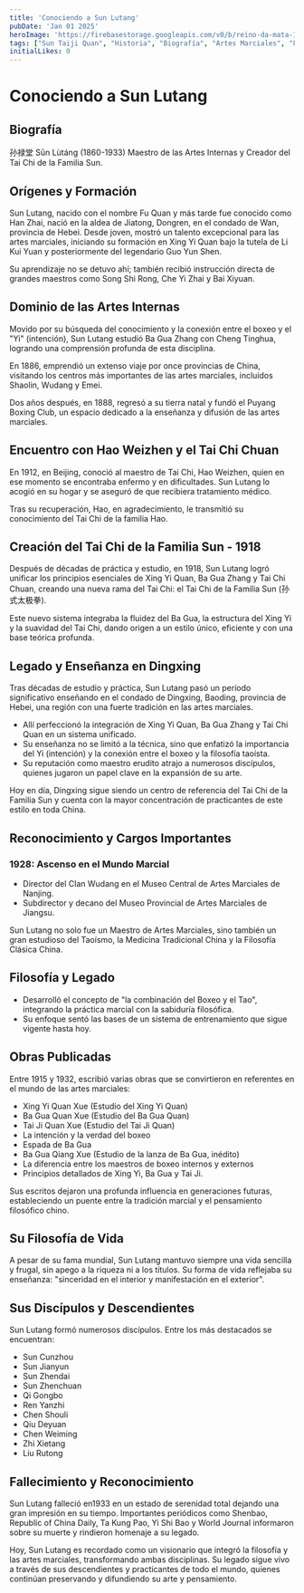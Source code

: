 ```yaml
---
title: 'Conociendo a Sun Lutang'
pubDate: 'Jan 01 2025'
heroImage: 'https://firebasestorage.googleapis.com/v0/b/reino-da-mata-160a9.appspot.com/o/tai-chi-blog%2Fsun_lutang%20(1).webp?alt=media&token=6b17e745-1b24-4500-9e6c-10a87a26d50b'
tags: ["Sun Taiji Quan", "Historia", "Biografía", "Artes Marciales", "Filosofía"]
initialLikes: 0
---
```


# Conociendo a Sun Lutang

## Biografía
孙禄堂 Sūn Lùtáng (1860-1933)
Maestro de las Artes Internas y Creador del Tai Chi de la Familia Sun.

## Orígenes y Formación

Sun Lutang, nacido con el nombre Fu Quan y más tarde fue conocido como Han Zhai, nació en la aldea de Jiatong, Dongren, en el condado de Wan, provincia de Hebei. 
Desde joven, mostró un talento excepcional para las artes marciales, iniciando su formación en Xing Yi Quan bajo la tutela de Li Kui Yuan y posteriormente del legendario Guo Yun Shen.

Su aprendizaje no se detuvo ahí; también recibió instrucción directa de grandes maestros como Song Shi Rong, Che Yi Zhai y Bai Xiyuan.

## Dominio de las Artes Internas

Movido por su búsqueda del conocimiento y la conexión entre el boxeo y el "Yi" (intención), Sun Lutang estudió Ba Gua Zhang con Cheng Tinghua, logrando una comprensión profunda de esta disciplina.

En 1886, emprendió un extenso viaje por once provincias de China, visitando los centros más importantes de las artes marciales, incluidos Shaolin, Wudang y Emei.

Dos años después, en 1888, regresó a su tierra natal y fundó el Puyang Boxing Club, un espacio dedicado a la enseñanza y difusión de las artes marciales.

## Encuentro con Hao Weizhen y el Tai Chi Chuan

En 1912, en Beijing, conoció al maestro de Tai Chi, Hao Weizhen, quien en ese momento se encontraba enfermo y en dificultades. Sun Lutang lo acogió en su hogar y se aseguró de que recibiera tratamiento médico.

Tras su recuperación, Hao, en agradecimiento, le transmitió su conocimiento del Tai Chi de la familia Hao.

## Creación del Tai Chi de la Familia Sun - 1918

Después de décadas de práctica y estudio, en 1918, Sun Lutang logró unificar los principios esenciales de Xing Yi Quan, Ba Gua Zhang y Tai Chi Chuan, creando una nueva rama del Tai Chi: el Tai Chi de la Familia Sun 
(孙式太极拳).

Este nuevo sistema integraba la fluidez del Ba Gua, la estructura del Xing Yi y la suavidad del Tai Chi, dando origen a un estilo único, eficiente y con una base teórica profunda.

## Legado y Enseñanza en Dingxing

Tras décadas de estudio y práctica, Sun Lutang pasó un período significativo enseñando en el condado de Dingxing, Baoding, provincia de Hebei, una región con una fuerte tradición en las artes marciales.

- Allí perfeccionó la integración de Xing Yi Quan, Ba Gua Zhang y Tai Chi Quan en un sistema unificado.
- Su enseñanza no se limitó a la técnica, sino que enfatizó la importancia del Yi (intención) y la conexión entre el boxeo y la filosofía taoísta.
- Su reputación como maestro erudito atrajo a numerosos discípulos, quienes jugaron un papel clave en la expansión de su arte.

Hoy en día, Dingxing sigue siendo un centro de referencia del Tai Chi de la Familia Sun y cuenta con la mayor concentración de practicantes de este estilo en toda China.

## Reconocimiento y Cargos Importantes

### 1928: Ascenso en el Mundo Marcial
- Director del Clan Wudang en el Museo Central de Artes Marciales de Nanjing.
- Subdirector y decano del Museo Provincial de Artes Marciales de Jiangsu.

Sun Lutang no solo fue un Maestro de Artes Marciales, sino también un gran estudioso del Taoísmo, la Medicina Tradicional China y la Filosofía Clásica China.

## Filosofía y Legado

- Desarrolló el concepto de "la combinación del Boxeo y el Tao", integrando la práctica marcial con la sabiduría filosófica.
- Su enfoque sentó las bases de un sistema de entrenamiento que sigue vigente hasta hoy.

## Obras Publicadas

Entre 1915 y 1932, escribió varias obras que se convirtieron en referentes en el mundo de las artes marciales:

- Xing Yi Quan Xue (Estudio del Xing Yi Quan)
- Ba Gua Quan Xue (Estudio del Ba Gua Quan)
- Tai  Ji Quan Xue (Estudio del Tai Ji Quan)
- La intención y la verdad del boxeo
- Espada de Ba Gua
- Ba Gua Qiang Xue (Estudio de la lanza de Ba Gua, inédito)
- La diferencia entre los maestros de boxeo internos y externos
- Principios detallados de Xing Yi, Ba Gua y Tai Ji.

Sus escritos dejaron una profunda influencia en generaciones futuras, estableciendo un puente entre la tradición marcial y el pensamiento filosófico chino.

## Su Filosofía de Vida

A pesar de su fama mundial, Sun Lutang mantuvo siempre una vida sencilla y frugal, sin apego a la riqueza ni a los títulos. Su forma de vida reflejaba su enseñanza: "sinceridad en el interior y manifestación en el exterior".

## Sus Discípulos y Descendientes

Sun Lutang formó numerosos discípulos. Entre los más destacados se encuentran:

- Sun Cunzhou 
- Sun Jianyun 
- Sun Zhendai 
- Sun Zhenchuan
- Qi Gongbo
- Ren Yanzhi
- Chen Shouli
- Qiu Deyuan
- Chen Weiming
- Zhi Xietang
- Liu Rutong

## Fallecimiento y Reconocimiento

Sun Lutang falleció en1933 en un estado de serenidad total dejando una gran impresión en su tiempo. 
Importantes periódicos como Shenbao, Republic of China Daily, Ta Kung Pao, Yi Shi Bao y World Journal informaron sobre su muerte y rindieron homenaje a su legado.

Hoy, Sun Lutang es recordado como un visionario que integró la filosofía y las artes marciales, transformando ambas disciplinas. 
Su legado sigue vivo a través de sus descendientes y practicantes de todo el mundo, quienes continúan preservando y difundiendo su arte y pensamiento.
